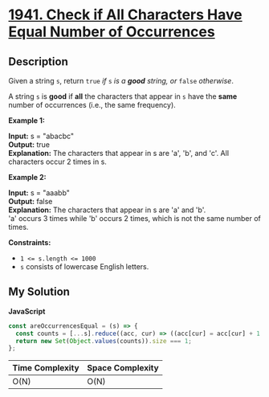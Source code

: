 # [1941. Check if All Characters Have Equal Number of Occurrences](https://leetcode.com/problems/check-if-all-characters-have-equal-number-of-occurrences)

## Description

Given a string `s`, return `true` _if_ `s` _is a **good** string, or_ `false` _otherwise_.

A string `s` is **good** if **all** the characters that appear in `s` have the **same** number of occurrences (i.e., the same frequency).

**Example 1:**

**Input:** s = "abacbc"  
**Output:** true  
**Explanation:** The characters that appear in s are 'a', 'b', and 'c'. All characters occur 2 times in s.

**Example 2:**

**Input:** s = "aaabb"  
**Output:** false  
**Explanation:** The characters that appear in s are 'a' and 'b'.  
'a' occurs 3 times while 'b' occurs 2 times, which is not the same number of times.

**Constraints:**

- `1 <= s.length <= 1000`
- `s` consists of lowercase English letters.

## My Solution

**JavaScript**

```js
const areOccurrencesEqual = (s) => {
  const counts = [...s].reduce((acc, cur) => ((acc[cur] = acc[cur] + 1 || 1), acc), {});
  return new Set(Object.values(counts)).size === 1;
};
```

| Time Complexity | Space Complexity |
| --------------- | ---------------- |
| O(N)            | O(N)             |
